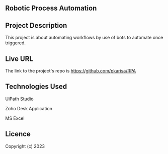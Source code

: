 
## Robotic Process Automation

## Project Description

This project is about automating workflows by use of bots to automate once triggered.

 

## Live URL

The link to the project's repo is  https://github.com/pkarisa/RPA

 

## Technologies Used

UiPath Studio

Zoho Desk Application

MS Excel

 

## Licence
Copyright (c) 2023

